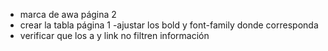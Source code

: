 - marca de awa página 2
- crear la tabla página 1
-ajustar los bold y font-family donde corresponda
- verificar que los a y link no filtren información 